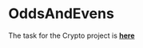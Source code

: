 # OddsAndEvens

The task for the Crypto project is **[here](https://github.com/Siarhei-V/OddsAndEvens/blob/master/Task%20for%20the%20OddsAndEvens%20project.docx)**

